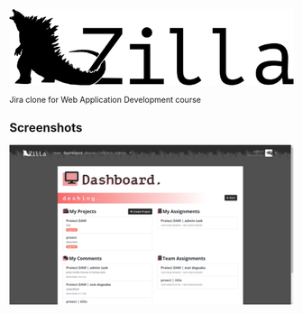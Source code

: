 
![Zilla Logo](logo.png)

Jira clone for Web Application Development course

## Screenshots

![Zilla Logo](Screenshots/ss1.png)
